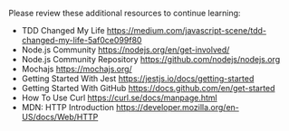 Please review these additional resources to continue learning:

* TDD Changed My Life
https://medium.com/javascript-scene/tdd-changed-my-life-5af0ce099f80
* Node.js Community
https://nodejs.org/en/get-involved/
* Node.js Community Repository
https://github.com/nodejs/nodejs.org
* Mochajs
https://mochajs.org/
* Getting Started With Jest
https://jestjs.io/docs/getting-started
* Getting Started With GitHub
https://docs.github.com/en/get-started
* How To Use Curl
https://curl.se/docs/manpage.html
* MDN: HTTP Introduction
https://developer.mozilla.org/en-US/docs/Web/HTTP
